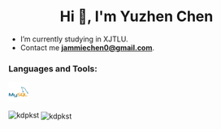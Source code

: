 <h1 align="center">Hi 👋, I'm Yuzhen Chen</h1>
<!-- <h3 align="center">passionate about cybersecurity</h3> -->

- I’m currently studying in XJTLU.
- Contact me **jammiechen0@gmail.com**.

<h3 align="left">Languages and Tools:</h3>
<p align="left"> <a href="https://www.mysql.com/" target="_blank" rel="noreferrer"> <img src="https://raw.githubusercontent.com/devicons/devicon/master/icons/mysql/mysql-original-wordmark.svg" alt="mysql" width="40" height="40"/> </a> </p>

<p><img align="left" src="https://github-readme-stats.vercel.app/api/top-langs?username=kdpkst&show_icons=true&locale=en&layout=compact" alt="kdpkst" /></p>
<p>&nbsp;<img align="center" src="https://github-readme-stats.vercel.app/api?username=kdpkst&show_icons=true&locale=en" alt="kdpkst" /></p>

